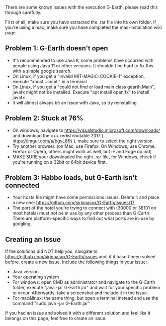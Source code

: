 There are some known issues with the execution G-Earth, please read this through carefully.

First of all, make sure you have extracted the .rar file into its own folder.
If you're using a mac; make sure you have completed the mac-installation wiki page.

## Problem 1: G-Earth doesn't open
* It's recommended to use Java 8, some problems have occurred with people using Java 11 or other versions. It shouldn't be hard to fix this with a simple google search.
* On Linux, if you get a "Invalid MIT-MAGIC-COOKIE-1" exception, execute "xhost +local:" in a terminal
* On Linux, if you get a "could not find or load main class gearth.Main", javafx might not be installed. Execute "apt install openjfx" to install javafx
* It will almost always be an issue with Java, so try reinstalling

## Problem 2: Stuck at 76%
* On windows; navigate to https://visualstudio.microsoft.com/downloads/ and download the c++ redistributable 2017 ( https://imgur.com/a/bgvL8fN ), make sure to select the right version.
* Try another browser. (on Mac, use Firefox. On Windows, use Chrome, Firefox or Opera, others might work as well, but IE and Edge do not)
* MAKE SURE your downloaded the right .rar file, for Windows, check if you're running on a 32bit or 64bit device first.

## Problem 3: Habbo loads, but G-Earth isn't connected
* Your hosts file might have some permissions issues. Delete it and place a new one: https://github.com/sirjonasxx/G-Earth/issues/17
* The port of the hotel you're trying to connect with (30000 or 38101 on most hotels) must not be in use by any other process than G-Earth. There are platform-specific ways to find out what ports are in-use by googling.

## Creating an Issue
If the solutions did NOT help you, navigate to https://github.com/sirjonasxx/G-Earth/issues and, if it hasn't been solved before, create a new issue.
Include the following things in your issue:
* Java version
* Your operating system
* For windows: open CMD as administrator and navigate to the G-Earth folder, execute "java -jar G-Earth.jar" and wait for your specific problem to occur. Afterwards, take a screenshot and include it in the issue.
* For mac&linux: the same thing, but open a terminal instead and use the command "sudo java -jar G-Earth.jar"


If you had an issue and solved it with a different solution and feel like it belongs on this page, feel free to create an issue.